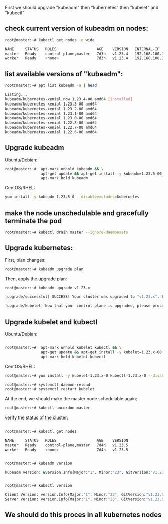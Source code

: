First we should upgrade "kubeadm" then "kubernetes" then "kubelet" and "kubectl"



## check current version of kubeadm on nodes:

```bash
root@master:~# kubectl get nodes -o wide

NAME     STATUS   ROLES                  AGE    VERSION   INTERNAL-IP       EXTERNAL-IP   OS-IMAGE             KERNEL-VERSION      CONTAINER-RUNTIME
master   Ready    control-plane,master   7d3h   v1.23.4   192.168.100.103   <none>        Ubuntu 20.04.4 LTS   5.4.0-107-generic   docker://20.10.14
worker   Ready    <none>                 7d3h   v1.23.4   192.168.100.104   <none>        Ubuntu 20.04.4 LTS   5.4.0-107-generic   docker://20.10.14
```


## list available versions of "kubeadm":

```bash
root@master:~# apt list kubeadm -a | head

Listing...
kubeadm/kubernetes-xenial,now 1.23.4-00 amd64 [installed]
kubeadm/kubernetes-xenial 1.23.3-00 amd64
kubeadm/kubernetes-xenial 1.23.2-00 amd64
kubeadm/kubernetes-xenial 1.23.1-00 amd64
kubeadm/kubernetes-xenial 1.23.0-00 amd64
kubeadm/kubernetes-xenial 1.22.8-00 amd64
kubeadm/kubernetes-xenial 1.22.7-00 amd64
kubeadm/kubernetes-xenial 1.22.6-00 amd64

```


## Upgrade kubeadm

Ubuntu/Debian:

```bash
root@master:~# 	apt-mark unhold kubeadm && \
				apt-get update && apt-get install -y kubeadm=1.23.5-00 && \
				apt-mark hold kubeadm
```


CentOS/RHEL:

```bash
yum install -y kubeadm-1.23.5-0 --disableexcludes=kubernetes
```


## make the node unschedulable and gracefully terminate the pod

```bash
root@master:~# kubectl drain master --ignore-daemonsets 
```


## Upgrade kubernetes:

First, plan changes:

```bash
root@master:~# kubeadm upgrade plan
```


Then, apply the upgrade plan:

```bash
root@master:~# kubeadm upgrade v1.23.x

[upgrade/successful] SUCCESS! Your cluster was upgraded to "v1.23.x". Enjoy!

[upgrade/kubelet] Now that your control plane is upgraded, please proceed with upgrading your kubelets if you haven't already done so.

```

## Upgrade kubelet and kubectl 

Ubuntu/Debian:

```bash

root@master:~# 	apt-mark unhold kubelet kubectl && \
				apt-get update && apt-get install -y kubelet=1.23.x-00 kubectl=1.23.x-00 && \
				apt-mark hold kubelet kubectl
```




CentOS/RHEL:

```bash
root@master:~# yum install -y kubelet-1.23.x-0 kubectl-1.23.x-0 --disableexcludes=kubernetes

root@master:~# systemctl daemon-reload 
root@master:~# systemctl restart kubelet
```





At the end, we should make the master node schedulable again:

```bash
root@master:~# kubectl uncordon master 
```


verify the status of the cluster:

```bash

root@master:~# kubectl get nodes

NAME     STATUS   ROLES                  AGE    VERSION
master   Ready    control-plane,master   7d4h   v1.23.5
worker   Ready    <none>                 7d4h   v1.23.5


root@master:~# kubeadm version

kubeadm version: &version.Info{Major:"1", Minor:"23", GitVersion:"v1.23.5", GitCommit:"c285e781331a3785a7f436042c65c5641ce8a9e9", GitTreeState:"clean", BuildDate:"2022-03-16T15:57:37Z", GoVersion:"go1.17.8", Compiler:"gc", Platform:"linux/amd64"}


root@master:~# kubectl version

Client Version: version.Info{Major:"1", Minor:"23", GitVersion:"v1.23.5", GitCommit:"c285e781331a3785a7f436042c65c5641ce8a9e9", GitTreeState:"clean", BuildDate:"2022-03-16T15:58:47Z", GoVersion:"go1.17.8", Compiler:"gc", Platform:"linux/amd64"}
Server Version: version.Info{Major:"1", Minor:"23", GitVersion:"v1.23.5", GitCommit:"c285e781331a3785a7f436042c65c5641ce8a9e9", GitTreeState:"clean", BuildDate:"2022-03-16T15:52:18Z", GoVersion:"go1.17.8", Compiler:"gc", Platform:"linux/amd64"}
```

##
## We should do this proces in all kubernetes nodes
##
